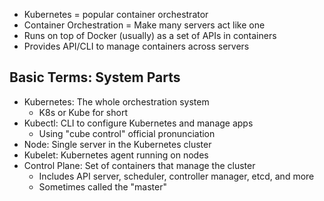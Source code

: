 - Kubernetes = popular container orchestrator
- Container Orchestration = Make many servers act like one
- Runs on top of Docker (usually) as a set of APIs in containers
- Provides API/CLI to manage containers across servers

## Basic Terms: System Parts
- Kubernetes: The whole orchestration system
	- K8s or Kube for short
- Kubectl: CLI to configure Kubernetes and manage apps
	- Using "cube control" official pronunciation
- Node: Single server in the Kubernetes cluster
- Kubelet: Kubernetes agent running on nodes
- Control Plane: Set of containers that manage the cluster
	- Includes API server, scheduler, controller manager, etcd, and more
	- Sometimes called the "master"